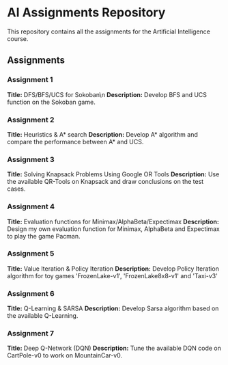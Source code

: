 # AI Assignments Repository

This repository contains all the assignments for the Artificial Intelligence course.
## Assignments

### Assignment 1

**Title:** DFS/BFS/UCS for Sokoban\n
**Description:** Develop BFS and UCS function on the Sokoban game.

### Assignment 2

**Title:** Heuristics & A* search
**Description:** Develop A* algorithm and compare the performance between A* and UCS.

### Assignment 3

**Title:** Solving Knapsack Problems Using Google OR Tools
**Description:** Use the available QR-Tools on Knapsack and draw conclusions on the test cases.

### Assignment 4

**Title:**  Evaluation functions for Minimax/AlphaBeta/Expectimax
**Description:** Design my own evaluation function for Minimax, AlphaBeta and Expectimax to play the game Pacman.

### Assignment 5

**Title:** Value Iteration & Policy Iteration
**Description:** Develop Policy Iteration algorithm for toy games 'FrozenLake-v1', 'FrozenLake8x8-v1' and 'Taxi-v3'

### Assignment 6

**Title:** Q-Learning & SARSA
**Description:** Develop Sarsa algorithm based on the available Q-Learning. 

### Assignment 7

**Title:** Deep Q-Network (DQN)
**Description:** Tune the available DQN code on CartPole-v0 to work on MountainCar-v0.



